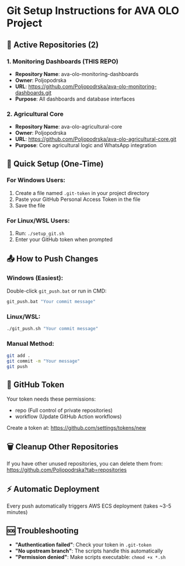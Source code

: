 # Git Setup Instructions for AVA OLO Project

## 🎯 Active Repositories (2)

### 1. Monitoring Dashboards (THIS REPO)
- **Repository Name**: ava-olo-monitoring-dashboards
- **Owner**: Poljopodrska
- **URL**: https://github.com/Poljopodrska/ava-olo-monitoring-dashboards.git
- **Purpose**: All dashboards and database interfaces

### 2. Agricultural Core
- **Repository Name**: ava-olo-agricultural-core
- **Owner**: Poljopodrska  
- **URL**: https://github.com/Poljopodrska/ava-olo-agricultural-core.git
- **Purpose**: Core agricultural logic and WhatsApp integration

## 🚀 Quick Setup (One-Time)

### For Windows Users:
1. Create a file named `.git-token` in your project directory
2. Paste your GitHub Personal Access Token in the file
3. Save the file

### For Linux/WSL Users:
1. Run: `./setup_git.sh`
2. Enter your GitHub token when prompted

## 📤 How to Push Changes

### Windows (Easiest):
Double-click `git_push.bat` or run in CMD:
```cmd
git_push.bat "Your commit message"
```

### Linux/WSL:
```bash
./git_push.sh "Your commit message"
```

### Manual Method:
```bash
git add .
git commit -m "Your message"
git push
```

## 🔑 GitHub Token
Your token needs these permissions:
- repo (Full control of private repositories)
- workflow (Update GitHub Action workflows)

Create a token at: https://github.com/settings/tokens/new

## 🗑️ Cleanup Other Repositories
If you have other unused repositories, you can delete them from:
https://github.com/Poljopodrska?tab=repositories

## ⚡ Automatic Deployment
Every push automatically triggers AWS ECS deployment (takes ~3-5 minutes)

## 🆘 Troubleshooting
- **"Authentication failed"**: Check your token in `.git-token`
- **"No upstream branch"**: The scripts handle this automatically
- **"Permission denied"**: Make scripts executable: `chmod +x *.sh`